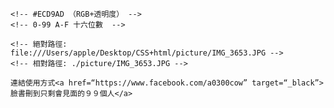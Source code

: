 
    <!-- #ECD9AD （RGB+透明度） -->
    <!-- 0-99 A-F 十六位數  -->

    <!-- 絕對路徑: file:///Users/apple/Desktop/CSS+html/picture/IMG_3653.JPG -->
    <!-- 相對路徑: ./picture/IMG_3653.JPG --> 

    連結使用方式<a href=“https://www.facebook.com/a0300cow” target=“_black”>臉書刪到只剩會見面的９９個人</a>